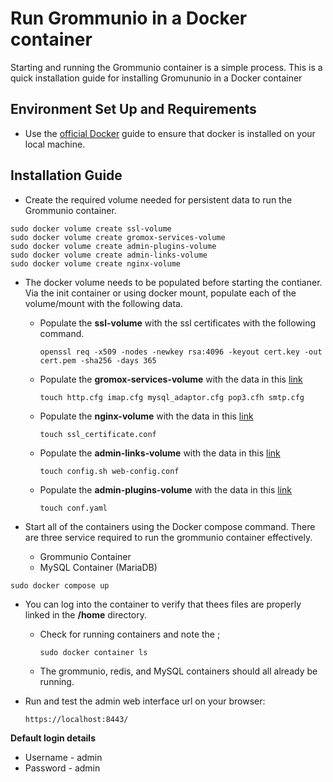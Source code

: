 # Run Grommunio in a Docker container

Starting and running the Grommunio container is a simple process. This is a quick installation guide for installing Gromununio in a Docker container


## Environment Set Up and Requirements

* Use the [official Docker](https://docs.docker.com/get-docker/) guide to ensure that docker is installed on your local machine.

## Installation Guide
  * Create the required volume needed for persistent data to run the Grommunio container.
```
sudo docker volume create ssl-volume
sudo docker volume create gromox-services-volume
sudo docker volume create admin-plugins-volume
sudo docker volume create admin-links-volume
sudo docker volume create nginx-volume
```

* The docker volume needs to be populated before starting the contianer. Via the init container or using docker mount, populate each of the volume/mount with the following data.

  * Populate the **ssl-volume** with the ssl certificates with the following command.
    ```
    openssl req -x509 -nodes -newkey rsa:4096 -keyout cert.key -out cert.pem -sha256 -days 365
    ```
  * Populate the **gromox-services-volume** with the data in this [link](gromox-services)
    ```
    touch http.cfg imap.cfg mysql_adaptor.cfg pop3.cfh smtp.cfg
    ```
  * Populate the **nginx-volume** with the data in this [link](nginx)
    ```
    touch ssl_certificate.conf
    ```
  * Populate the **admin-links-volume** with the data in this [link](links)
    ```
    touch config.sh web-config.conf
    ```
  * Populate the **admin-plugins-volume** with the data in this [link](plugins)

    ```
    touch conf.yaml
    ```


* Start all of the containers using the Docker compose command. There are three service required to run the grommunio container effectively.
  * Grommunio Container
  * MySQL Container (MariaDB)
```
sudo docker compose up
```


* You can log into the container to verify that thees files are properly linked in the **/home** directory.
  * Check for running containers and note the <container ID>;
    ```
    sudo docker container ls
    ```

  * The grommunio, redis, and MySQL containers should all already be running.


* Run and test the admin web interface url on your browser:

    ```
    https://localhost:8443/
    ```

**Default login details**

- Username - admin
- Password - admin
